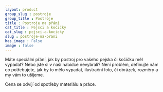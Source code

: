 ```yaml
---
layout: product
group_slug : postroje
group_title : Postroje
title : Postroje na přání
cat_title : Pejsci a kočičky
cat_slug : pejsci-a-kocicky
slug : postroje-na-prani
has_image : False
image : false
---
```


Máte speciální přání, jak by postroj pro vašeho pejska či kočičku měl vypadat? Nebo jste si v naší nabídce nevybrali? Není problém, definujte nám co potřebujete, jak by to mělo vypadat, ilustrační foto, či obrázek, rozměry a my vám to ušijeme.

Cena se odvíjí od spotřeby materiálu a práce.

